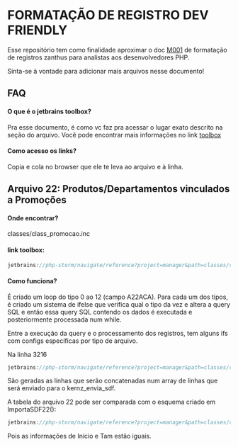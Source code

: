 
# FORMATAÇÃO DE REGISTRO DEV FRIENDLY

Esse repositório tem como finalidade aproximar o doc [M001](https://docs.zanthusonline.com.br/wp-content/uploads/2024/02/M001-Formatacao-de-Registros.pdf) de formatação de registros zanthus para analistas aos desenvolvedores PHP. 

Sinta-se à vontade para adicionar mais arquivos nesse documento! 


## FAQ

#### O que é o jetbrains toolbox? 

Pra esse documento, é como vc faz pra acessar o lugar exato descrito na seção do arquivo. Você pode encontrar mais informações no link
[toolbox](https://www.jetbrains.com/toolbox-app/)

#### Como acesso os links?
Copia e cola no browser que ele te leva ao arquivo e à linha. 


##  Arquivo 22: Produtos/Departamentos vinculados a Promoções

#### Onde encontrar?
classes/class_promocao.inc 

#### link toolbox: 

```javascript
jetbrains://php-storm/navigate/reference?project=manager&path=classes/class_novapromocao.inc:2802
``` 

#### Como funciona?

É criado um loop do tipo 0 ao 12 (campo A22ACA). Para cada um dos tipos, é criado um sistema de ifelse que verifica qual o tipo da vez e altera a query SQL e então essa query SQL contendo os dados é executada e posteriormente processada num while.

Entre a execução da query e o processamento dos registros, tem alguns ifs com configs específicas por tipo de arquivo. 

Na linha 3216

```javascript
jetbrains://php-storm/navigate/reference?project=manager&path=classes/class_novapromocao.inc:3216
``` 

São geradas as linhas que serão concatenadas num array de linhas que será enviado para o kernz_envia_sdf. 

A tabela do arquivo 22 pode ser comparada com o esquema criado em ImportaSDF22():

```javascript
jetbrains://php-storm/navigate/reference?project=manager&path=classes/class_novapromocao.inc:3435
``` 
Pois as informações de Início e Tam estão iguais. 
